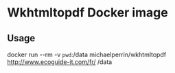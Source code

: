 # Wkhtmltopdf Docker image

## Usage

docker run --rm -v `pwd`:/data michaelperrin/wkhtmltopdf http://www.ecoguide-it.com/fr/ /data

